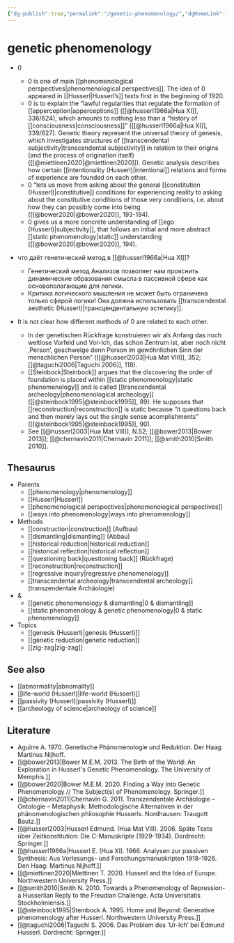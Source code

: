 ```yaml
---
{"dg-publish":true,"permalink":"/genetic-phenomenology/","dgHomeLink":false,"dgPassFrontmatter":false}
---
```


# genetic phenomenology
- 0
	- 0 is one of main [[phenomenological perspectives|phenomenological perspectives]]. The idea of 0 appeared in [[Husserl|Husserl’s]] texts first in the beginning of 1920.
	- 0 is to explain the “lawful regularities that regulate the formation of [[apperception|apperceptions]] ([[@husserl1966a|Hua XI]], 336/624), which amounts to nothing less than a “history of [[consciousness|consciousness]]” ([[@husserl1966a|Hua XI]], 339/627). Genetic theory represent the universal theory of genesis, which investigates structures of [[transcendental subjectivity|transcendental subjectivity]] in relation to their origins (and the process of origination itself) ([[@miettinen2020|@miettinen2020]]). Genetic analysis describes how certain [[intentionality (Husserl)|intentional]] relations and forms of experience are founded on each other.
	- 0 “lets us move from asking about the general [[constitution (Husserl)|constitutive]] conditions for experiencing reality to asking about the constitutive conditions of those very conditions, i.e. about how they can possibly come into being ([[@bower2020|@bower2020]], 193-194).
	- 0 gives us a more concrete understanding of [[ego (Husserl)|subjectivity]], that follows an initial and more abstract [[static phenomenology|static]] understanding ([[@bower2020|@bower2020]], 194).
- что даёт генетический метод в [[@husserl1966a|Hua XI]]?
	- Генетический метод Анализов позволяет нам прояснить динамические образования смысла в пассивной сфере как основополагающие для логики.
	- Критика логического мышления не может быть ограничена только сферой логики! Она должна использовать [[transcendental aesthetic (Husserl)|трансцендентальную эстетику]].


- It is not clear how different methods of 0 are related to each other. 
	 - In der genetischen Rückfrage konstruieren wir als Anfang das noch weltlose Vorfeld und Vor-Ich, das schon Zentrum ist, aber noch nicht ‚Person’, geschweige denn Person im gewöhnlichen Sinn der menschlichen Person” ([[@husserl2003|Hua Mat VIII]], 352; [[@taguchi2006|Taguchi 2006]], 118).
	- [[Steinbock|Steinbock]] argues that the discovering the order of foundation is placed within [[static phenomenology|static phenomenology]] and is called [[transcendental archeology|phenomenological archeology]] ([[@steinbock1995|@steinbock1995]], 89). He supposes that [[reconstruction|reconstruction]] is static because “it questions back and then merely lays out the single sense acomplishments” ([[@steinbock1995|@steinbock1995]], 90).
	- See [[@husserl2003|Hua Mat VIII]], N.52; [[@bower2013|Bower 2013]]; [[@chernavin2011|Chernavin 2011]]; [[@smith2010|Smith 2010]].


## Thesaurus
- Parents
	- [[phenomenology|phenomenology]]
	- [[Husserl|Husserl]]
	- [[phenomenological perspectives|phenomenological perspectives]]
	- [[ways into phenomenology|ways into phenomenology]]
- Methods
	- [[construction|construction]] (Aufbau)
	- [[dismantling|dismantling]] (Abbau)
	- [[historical reduction|historical reduction]]
	- [[historical reflection|historical reflection]]
	- [[questioning back|questioning back]] (Rückfrage)
	- [[reconstruction|reconstruction]]
	- [[regressive inquiry|regressive phenomenology]]
	- [[transcendental archeology|transcendental archeology]] (transzendentale Archäologie)
- &
	- [[genetic phenomenology & dismantling|0 & dismantling]]
	- [[static phenomenology & genetic phenomenology|0 & static phenomenology]]
- Topics
	- [[genesis (Husserl)|genesis (Husserl)]]
	- [[genetic reduction|genetic reduction]]
	- [[zig-zag|zig-zag]]


## See also
- [[abnormality|abnomality]]
- [[life-world (Husserl)|life-world (Husserl)]]
- [[passivity (Husserl)|passivity (Husserl)]]
- [[archeology of science|archeology of science]]



## Literature
- Aguirre A. 1970. Genetische Phänomenologie und Reduktion. Der Haag: Martinus Nijhoff.
- [[@bower2013|Bower M.E.M. 2013. The Birth of the World: An Exploration in Husserl's Genetic Phenomenology. The University of Memphis.]]
- [[@bower2020|Bower M.E.M. 2020. Finding a Way Into Genetic Phenomenology // The Subject(s) of Phenomenology. Springer.]]
- [[@chernavin2011|Chernavin G. 2011. Transzendentale Archäologie – Ontologie – Metaphysik: Methodologische Alternativen in der phänomenologischen philosophie Husserls. Nordhausen: Traugott Bautz.]]
- [[@husserl2003|Husserl Edmund. (Hua Mat VIII). 2006. Späte Texte über Zeitkonstitution: Die C-Manuskripte (1929-1934). Dordrecht: Springer.]]
- [[@husserl1966a|Husserl E. (Hua XI). 1966. Analysen zur passiven Synthesis: Aus Vorlesungs- und Forschungsmanuskripten 1918-1926. Den Haag: Martinus Nijhoff.]]
- [[@miettinen2020|Miettinen T. 2020. Husserl and the Idea of Europe. Northwestern University Press.]]
- [[@smith2010|Smith N. 2010. Towards a Phenomenology of Repression-a Husserlian Reply to the Freudian Challenge. Acta Universitatis Stockholmiensis.]]
- [[@steinbock1995|Steinbock A. 1995. Home and Beyond: Generative phenomenology after Husserl. Northwestern University Press.]]
- [[@taguchi2006|Taguchi S. 2006. Das Problem des ‘Ur-Ich’ bei Edmund Husserl. Dordrecht: Springer.]]




